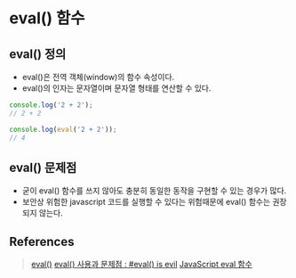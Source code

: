 # eval() 함수



## eval() 정의

- eval()은 전역 객체(window)의 함수 속성이다.
- eval()의 인자는 문자열이며 문자열 형태를 연산할 수 있다.

```javascript
console.log('2 + 2');
// 2 + 2

console.log(eval('2 + 2'));
// 4
```



## eval() 문제점

- 굳이 eval() 함수를 쓰지 않아도 충분히 동일한 동작을 구현할 수 있는 경우가 많다.
- 보안상 위험한 javascript 코드를 실행할 수 있다는 위험때문에 eval() 함수는 권장되지 않는다.



## References

> [eval()](https://developer.mozilla.org/ko/docs/Web/JavaScript/Reference/Global_Objects/eval)
> [eval() 사용과 문제점 : #eval() is evil](https://webclub.tistory.com/512)
> [JavaScript eval 함수](https://programmingsummaries.tistory.com/179)